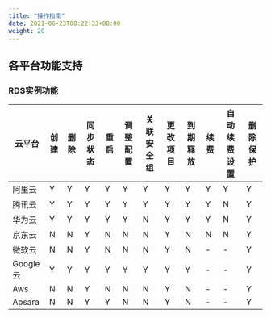 ```yaml
---
title: "操作指南"
date: 2021-06-23T08:22:33+08:00
weight: 20
---
```


## 各平台功能支持

### RDS实例功能
| 云平台   | 创建    | 删除 | 同步状态 | 重启 | 调整配置 | 关联安全组 | 更改项目 | 到期释放 | 续费 | 自动续费设置 | 删除保护 |
| -------- | ------- | ---- | -------- | ---- | -------- | ---------  | -------- | -------- | ---- | ------------ | -------- |
| 阿里云   | Y       | Y    | Y        | Y    | Y        | Y          | Y        | Y        | Y    | Y            |  Y       |
| 腾讯云   | Y       | Y    | Y        | Y    | Y        | Y          | Y        | Y        | Y    | N            |  Y       |
| 华为云   | Y       | Y    | Y        | Y    | Y        | N          | Y        | Y        | Y    | N            |  Y       |
| 京东云   | N       | N    | Y        | N    | N        | N          | Y        | N        | N    | N            |  Y       |
| 微软云   | N       | N    | Y        | N    | N        | N          | Y        | N        | -    | -            |  Y       |
| Google云 | Y       | Y    | Y        | Y    | Y        | Y          | Y        | Y        | -    | -            |  Y       |
| Aws      | N       | N    | Y        | N    | N        | N          | Y        | N        | -    | -            |  Y       |
| Apsara   | N       | N    | Y        | Y    | N        | N          | Y        | N        | -    | -            |  Y       |


